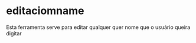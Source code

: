 # editaciomname
Esta ferramenta serve para editar qualquer quer nome que o  usuário queira digitar 
